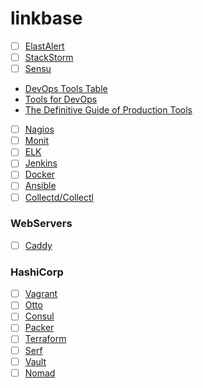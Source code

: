 # linkbase
- [ ] [ElastAlert](http://elastalert.readthedocs.org/en/latest/)
- [ ] [StackStorm](https://github.com/StackStorm/st2)
- [ ] [Sensu](https://sensuapp.org/docs/0.21/overview)

- [DevOps Tools Table](https://xebialabs.com/periodic-table-of-devops-tools/)
- [Tools for DevOps](http://newrelic.com/devops/toolset)
- [The Definitive Guide of Production Tools](http://theagileadmin.com/what-is-devops/)

- [ ] [Nagios](https://www.nagios.org/documentation/)
- [ ] [Monit](https://mmonit.com/monit/)
- [ ] [ELK](https://www.elastic.co/guide/index.html)
- [ ] [Jenkins](https://jenkins-ci.org/)
- [ ] [Docker](https://docs.docker.com/)
- [ ] [Ansible](http://www.ansible.com/)
- [ ] [Collectd/Collectl](http://collectl.sourceforge.net/)

### WebServers
- [ ] [Caddy](https://caddyserver.com/)

### HashiCorp 
- [ ] [Vagrant](https://www.vagrantup.com/)
- [ ] [Otto](https://www.ottoproject.io/)
- [ ] [Consul](https://consul.io/intro)
- [ ] [Packer](https://www.packer.io/)
- [ ] [Terraform](https://www.terraform.io/)
- [ ] [Serf](https://www.serfdom.io/)
- [ ] [Vault](https://www.vaultproject.io/)
- [ ] [Nomad](https://nomadproject.io/)
